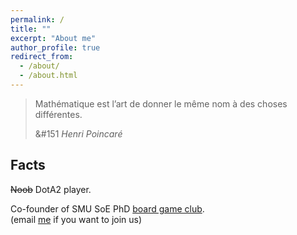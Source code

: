 ```yaml
---
permalink: /
title: ""
excerpt: "About me"
author_profile: true
redirect_from: 
  - /about/
  - /about.html
---
```

> Mathématique est l’art de donner le même nom à des choses différentes. 
>
> &#151 <cite>Henri Poincaré</cite>


## Facts

<!-- Tech products lover. 

Certified Apple Teacher (in iPad, Mac, and Swift programming).

<img src="{{site.url}}/images/AppleTeacher_black.png" width="120px" /><img src="{{site.url}}/images/AppleTeacherSwiftPlaygrounds_black.png" width="120px" />

Expert in kindergarten level mathematics. -->

~~Noob~~ DotA2 player.   

Co-founder of SMU SoE PhD [board game club](https://lqyjasonlee.github.io/boardgame/).  
(email [me](mailto:qyli.2019@phdecons.smu.edu.sg) if you want to join us)  

<!-- Social Vegan, I avoid meet. -->

